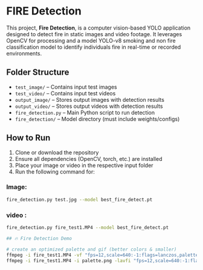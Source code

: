 # FIRE Detection

This project, **Fire Detection**, is a computer vision-based YOLO application designed to detect fire in static images and video footage. It leverages OpenCV for processing and a model YOLO-v8  smoking and non fire classification  model to identify individuals fire in real-time or recorded environments.

## Folder Structure

- `test_image/` – Contains input test images  
- `test_video/` – Contains input test videos  
- `output_image/` – Stores output images with detection results  
- `output_video/` – Stores output videos with detection results  
- `fire_detection.py` – Main Python script to run detection  
- `fire_detection/` – Model directory (must include weights/configs)

## How to Run

1. Clone or download the repository
2. Ensure all dependencies (OpenCV, torch, etc.) are installed
3. Place your image or video in the respective input folder
4. Run the following command for:

### Image:
```bash
fire_detection.py test.jpg --model best_fire_detect.pt
```
### video :
```bash
fire_detection.py fire_test1.MP4 --model best_fire_detect.pt

## 🔥 Fire Detection Demo

# create an optimized palette and gif (better colors & smaller)
ffmpeg -i fire_test1.MP4 -vf "fps=12,scale=640:-1:flags=lanczos,palettegen" -y palette.png
ffmpeg -i fire_test1.MP4 -i palette.png -lavfi "fps=12,scale=640:-1:flags=lanczos[x];[x][1:v]paletteuse" -y fire_demo.gif
